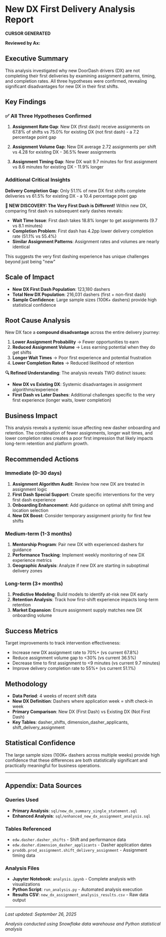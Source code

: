 # New DX First Delivery Analysis Report

**CURSOR GENERATED**

**Reviewed by Ax:**

## Executive Summary

This analysis investigated why new DoorDash drivers (DX) are not completing their first deliveries by examining assignment patterns, timing, and completion rates. All three hypotheses were confirmed, revealing significant disadvantages for new DX in their first shifts.

## Key Findings

### ✅ All Three Hypotheses Confirmed

1. **Assignment Rate Gap**: New DX (first dash) receive assignments on 67.8% of shifts vs 75.0% for existing DX (not first dash) - a 7.2 percentage point gap

2. **Assignment Volume Gap**: New DX average 2.72 assignments per shift vs 4.28 for existing DX - 36.5% fewer assignments

3. **Assignment Timing Gap**: New DX wait 9.7 minutes for first assignment vs 8.6 minutes for existing DX - 11.9% longer

### Additional Critical Insights

**Delivery Completion Gap**: Only 51.1% of new DX first shifts complete deliveries vs 61.5% for existing DX - a 10.4 percentage point gap

**🎯 NEW DISCOVERY: The Very First Dash is Different!**
Within new DX, comparing first dash vs subsequent early dashes reveals:
- **Wait Time Issue**: First dash takes 18.8% longer to get assignments (9.7 vs 8.1 minutes)
- **Completion Problem**: First dash has 4.2pp lower delivery completion rate (51.1% vs 55.4%)
- **Similar Assignment Patterns**: Assignment rates and volumes are nearly identical

This suggests the very first dashing experience has unique challenges beyond just being "new"

## Scale of Impact

- **New DX First Dash Population**: 123,180 dashers
- **Total New DX Population**: 216,031 dashers (first + non-first dash)
- **Sample Confidence**: Large sample sizes (100K+ dashers) provide high statistical confidence

## Root Cause Analysis

New DX face a **compound disadvantage** across the entire delivery journey:

1. **Lower Assignment Probability** → Fewer opportunities to earn
2. **Reduced Assignment Volume** → Less earning potential when they do get shifts
3. **Longer Wait Times** → Poor first experience and potential frustration
4. **Lower Completion Rates** → Reduced likelihood of retention

**🔍 Refined Understanding**: The analysis reveals TWO distinct issues:
- **New DX vs Existing DX**: Systemic disadvantages in assignment algorithms/experience
- **First Dash vs Later Dashes**: Additional challenges specific to the very first experience (longer waits, lower completion)

## Business Impact

This analysis reveals a systemic issue affecting new dasher onboarding and retention. The combination of fewer assignments, longer wait times, and lower completion rates creates a poor first impression that likely impacts long-term retention and platform growth.

## Recommended Actions

### Immediate (0-30 days)
1. **Assignment Algorithm Audit**: Review how new DX are treated in assignment logic
2. **First Dash Special Support**: Create specific interventions for the very first dash experience
3. **Onboarding Enhancement**: Add guidance on optimal shift timing and location selection
4. **New DX Boost**: Consider temporary assignment priority for first few shifts

### Medium-term (1-3 months)
1. **Mentorship Program**: Pair new DX with experienced dashers for guidance
2. **Performance Tracking**: Implement weekly monitoring of new DX experience metrics
3. **Geographic Analysis**: Analyze if new DX are starting in suboptimal delivery zones

### Long-term (3+ months)
1. **Predictive Modeling**: Build models to identify at-risk new DX early
2. **Retention Analysis**: Track how first-shift experience impacts long-term retention
3. **Market Expansion**: Ensure assignment supply matches new DX onboarding volume

## Success Metrics

Target improvements to track intervention effectiveness:
- Increase new DX assignment rate to 70%+ (vs current 67.8%)
- Reduce assignment volume gap to <30% (vs current 36.5%)
- Decrease time to first assignment to <9 minutes (vs current 9.7 minutes)
- Improve delivery completion rate to 55%+ (vs current 51.1%)

## Methodology

- **Data Period**: 4 weeks of recent shift data
- **New DX Definition**: Dashers where application week = shift check-in week
- **Primary Comparison**: New DX (First Dash) vs Existing DX (Not First Dash)
- **Key Tables**: dasher_shifts, dimension_dasher_applicants, shift_delivery_assignment

## Statistical Confidence

The large sample sizes (100K+ dashers across multiple weeks) provide high confidence that these differences are both statistically significant and practically meaningful for business operations.

---

## Appendix: Data Sources

### Queries Used
- **Primary Analysis**: `sql/new_dx_summary_single_statement.sql`
- **Enhanced Analysis**: `sql/enhanced_new_dx_assignment_analysis.sql`

### Tables Referenced
- `edw.dasher.dasher_shifts` - Shift and performance data
- `edw.dasher.dimension_dasher_applicants` - Dasher application dates  
- `proddb.prod_assignment.shift_delivery_assignment` - Assignment timing data

### Analysis Files
- **Jupyter Notebook**: `analysis.ipynb` - Complete analysis with visualizations
- **Python Script**: `run_analysis.py` - Automated analysis execution
- **Results CSV**: `new_dx_assignment_analysis_results.csv` - Raw data output

---

*Last updated: September 26, 2025*

*Analysis conducted using Snowflake data warehouse and Python statistical analysis*

